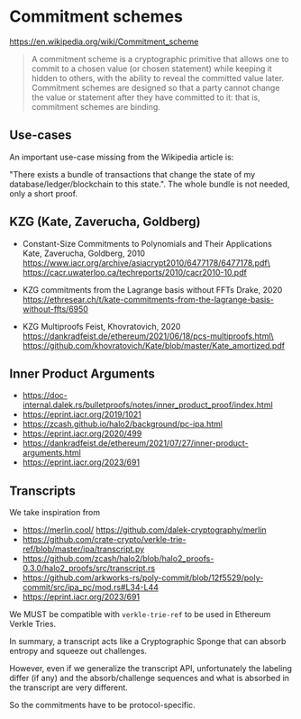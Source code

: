 # Commitment schemes

https://en.wikipedia.org/wiki/Commitment_scheme

> A commitment scheme is a cryptographic primitive that allows one to commit to a chosen value (or chosen statement) while keeping it hidden to others, with the ability to reveal the committed value later. Commitment schemes are designed so that a party cannot change the value or statement after they have committed to it: that is, commitment schemes are binding.

## Use-cases

An important use-case missing from the Wikipedia article is:

"There exists a bundle of transactions that change the state of my database/ledger/blockchain to this state.". The whole bundle is not needed, only a short proof.

## KZG (Kate, Zaverucha, Goldberg)

- Constant-Size Commitments to Polynomials and Their Applications\
  Kate, Zaverucha, Goldberg, 2010\
  https://www.iacr.org/archive/asiacrypt2010/6477178/6477178.pdf\
  https://cacr.uwaterloo.ca/techreports/2010/cacr2010-10.pdf

- KZG commitments from the Lagrange basis without FFTs
  Drake, 2020
  https://ethresear.ch/t/kate-commitments-from-the-lagrange-basis-without-ffts/6950

- KZG Multiproofs
  Feist, Khovratovich, 2020
  https://dankradfeist.de/ethereum/2021/06/18/pcs-multiproofs.html\
  https://github.com/khovratovich/Kate/blob/master/Kate_amortized.pdf

## Inner Product Arguments

- https://doc-internal.dalek.rs/bulletproofs/notes/inner_product_proof/index.html
- https://eprint.iacr.org/2019/1021
- https://zcash.github.io/halo2/background/pc-ipa.html
- https://eprint.iacr.org/2020/499
- https://dankradfeist.de/ethereum/2021/07/27/inner-product-arguments.html
- https://eprint.iacr.org/2023/691

## Transcripts

We take inspiration from

- https://merlin.cool/
  https://github.com/dalek-cryptography/merlin
- https://github.com/crate-crypto/verkle-trie-ref/blob/master/ipa/transcript.py
- https://github.com/zcash/halo2/blob/halo2_proofs-0.3.0/halo2_proofs/src/transcript.rs
- https://github.com/arkworks-rs/poly-commit/blob/12f5529/poly-commit/src/ipa_pc/mod.rs#L34-L44
- https://eprint.iacr.org/2023/691

We MUST be compatible with `verkle-trie-ref` to be used in Ethereum Verkle Tries.

In summary, a transcript acts like a Cryptographic Sponge that can absorb entropy and squeeze out challenges.

However, even if we generalize the transcript API,
unfortunately the labeling differ (if any) and the absorb/challenge sequences and what is absorbed in the transcript are very different.

So the commitments have to be protocol-specific.
